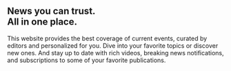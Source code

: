 <h2>News you can trust.<br>
All in one place.</h2>

<p>This website provides the best coverage of current events, curated by editors and personalized for you. Dive into your favorite topics or discover new ones. And stay up to date with rich videos, breaking news notifications, and subscriptions to some of your favorite publications.</p>
